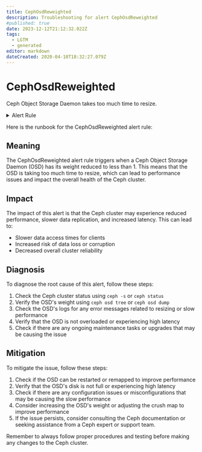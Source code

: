 ```yaml
---
title: CephOsdReweighted
description: Troubleshooting for alert CephOsdReweighted
#published: true
date: 2023-12-12T21:12:32.022Z
tags: 
  - LGTM
  - generated
editor: markdown
dateCreated: 2020-04-10T18:32:27.079Z
---
```


# CephOsdReweighted

Ceph Object Storage Daemon takes too much time to resize.

<details>
  <summary>Alert Rule</summary>

{{% rule "ceph/ceph-internal.yml" "CephOsdReweighted" %}}

{{% comment %}}

```yaml
alert: CephOsdReweighted
expr: ceph_osd_weight < 1
for: 2m
labels:
    severity: warning
annotations:
    summary: Ceph OSD reweighted (instance {{ $labels.instance }})
    description: |-
        Ceph Object Storage Daemon takes too much time to resize.
          VALUE = {{ $value }}
          LABELS = {{ $labels }}
    runbook: https://github.com/srerun/prometheus-alerts/blob/main/content/runbooks/ceph-internal/CephOsdReweighted.md

```

{{% /comment %}}

</details>


Here is the runbook for the CephOsdReweighted alert rule:

## Meaning

The CephOsdReweighted alert rule triggers when a Ceph Object Storage Daemon (OSD) has its weight reduced to less than 1. This means that the OSD is taking too much time to resize, which can lead to performance issues and impact the overall health of the Ceph cluster.

## Impact

The impact of this alert is that the Ceph cluster may experience reduced performance, slower data replication, and increased latency. This can lead to:

* Slower data access times for clients
* Increased risk of data loss or corruption
* Decreased overall cluster reliability

## Diagnosis

To diagnose the root cause of this alert, follow these steps:

1. Check the Ceph cluster status using `ceph -s` or `ceph status`
2. Verify the OSD's weight using `ceph osd tree` or `ceph osd dump`
3. Check the OSD's logs for any error messages related to resizing or slow performance
4. Verify that the OSD is not overloaded or experiencing high latency
5. Check if there are any ongoing maintenance tasks or upgrades that may be causing the issue

## Mitigation

To mitigate the issue, follow these steps:

1. Check if the OSD can be restarted or remapped to improve performance
2. Verify that the OSD's disk is not full or experiencing high latency
3. Check if there are any configuration issues or misconfigurations that may be causing the slow performance
4. Consider increasing the OSD's weight or adjusting the crush map to improve performance
5. If the issue persists, consider consulting the Ceph documentation or seeking assistance from a Ceph expert or support team.

Remember to always follow proper procedures and testing before making any changes to the Ceph cluster.